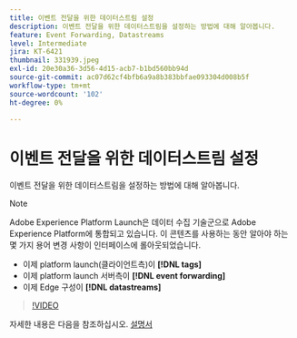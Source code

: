 ```yaml
---
title: 이벤트 전달을 위한 데이터스트림 설정
description: 이벤트 전달을 위한 데이터스트림을 설정하는 방법에 대해 알아봅니다.
feature: Event Forwarding, Datastreams
level: Intermediate
jira: KT-6421
thumbnail: 331939.jpeg
exl-id: 20e30a36-3d56-4d15-acb7-b1bd560bb94d
source-git-commit: ac07d62cf4bfb6a9a8b383bbfae093304d008b5f
workflow-type: tm+mt
source-wordcount: '102'
ht-degree: 0%

---
```


# 이벤트 전달을 위한 데이터스트림 설정

이벤트 전달을 위한 데이터스트림을 설정하는 방법에 대해 알아봅니다.

>[!NOTE]
>
>Adobe Experience Platform Launch은 데이터 수집 기술군으로 Adobe Experience Platform에 통합되고 있습니다. 이 콘텐츠를 사용하는 동안 알아야 하는 몇 가지 용어 변경 사항이 인터페이스에 롤아웃되었습니다.
> 
> * 이제 platform launch(클라이언트측)이 **[!DNL tags]**
> * 이제 platform launch 서버측이 **[!DNL event forwarding]**
> * 이제 Edge 구성이 **[!DNL datastreams]**

>[!VIDEO](https://video.tv.adobe.com/v/331939?quality=12&learn=on)

자세한 내용은 다음을 참조하십시오. [설명서](https://experienceleague.adobe.com/docs/experience-platform/tags/event-forwarding/getting-started.html#create-a-datastream)
